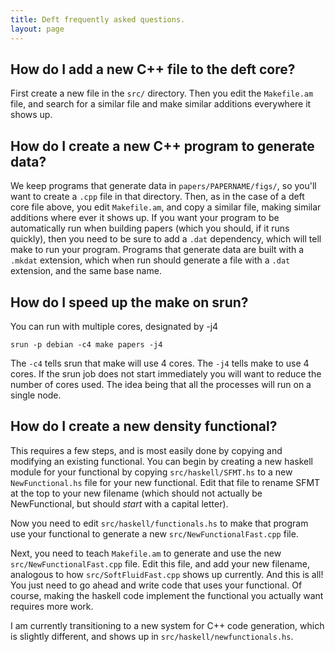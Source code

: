 ```yaml
---
title: Deft frequently asked questions.
layout: page
---
```



## How do I add a new C++ file to the deft core?

First create a new file in the `src/` directory.  Then
you edit the `Makefile.am` file, and search for a similar
file and make similar additions everywhere it shows up.


## How do I create a new C++ program to generate data?

We keep programs that generate data in `papers/PAPERNAME/figs/`,
so you'll want to create a `.cpp` file in that directory.  Then,
as in the case of a deft core file above, you edit `Makefile.am`,
and copy a similar file, making similar additions where ever it
shows up.  If you want your program to be automatically run when
building papers (which you should, if it runs quickly), then you
need to be sure to add a `.dat` dependency, which will tell make
to run your program.  Programs that generate data are built with
a `.mkdat` extension, which when run should generate a file with
a `.dat` extension, and the same base name.

## How do I speed up the make on srun?

You can run with multiple cores, designated by -j4

    srun -p debian -c4 make papers -j4

The `-c4` tells srun that make will use 4 cores.  The `-j4` tells make to use 4 cores.
If the srun job does not start immediately you will want to reduce the number of cores used.
The idea being that all the processes will run on a single node.

## How do I create a new density functional?

This requires a few steps, and is most easily done by copying and
modifying an existing functional.  You can begin by creating a new
haskell module for your functional by copying `src/haskell/SFMT.hs` to
a new `NewFunctional.hs` file for your new functional.  Edit that file
to rename SFMT at the top to your new filename (which should not
actually be NewFunctional, but should *start* with a capital letter).

Now you need to edit `src/haskell/functionals.hs` to make that program
use your functional to generate a new `src/NewFunctionalFast.cpp` file.

Next, you need to teach `Makefile.am` to generate and use the new
`src/NewFunctionalFast.cpp` file.  Edit this file, and add your new
filename, analogous to how `src/SoftFluidFast.cpp` shows up currently.
And this is all! You just need to go ahead and write code that uses
your functional.  Of course, making the haskell code implement the
functional you actually want requires more work.

I am currently transitioning to a new system for C++ code generation,
which is slightly different, and shows up in
`src/haskell/newfunctionals.hs`.
